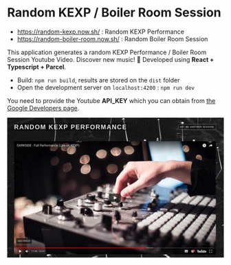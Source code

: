 # Random KEXP / Boiler Room Session

- https://random-kexp.now.sh/ : Random KEXP Performance
- https://random-boiler-room.now.sh/ : Random Boiler Room Session


This application generates a random KEXP Performance / Boiler Room Session Youtube Video. Discover new music! 🎵 
Developed using **React + Typescript + Parcel**.

- Build: `npm run build`, results are stored on the `dist` folder 
- Open the development server on `localhost:4200` : `npm run dev`

You need to provide the Youtube **API_KEY** which you can obtain from [the Google Developers page](https://developers.google.com/).

![Random KEXP Session Screenshot](./public/assets/screenshot.png)

